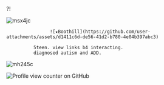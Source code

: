 ?!

![msx4jc](https://github.com/user-attachments/assets/7a03b0cf-d539-4c2f-b5df-d9ec90f1fc4a)

                    ![★Boothill](https://github.com/user-attachments/assets/d1411c6d-de56-41d2-b780-4e04b397abc3)

              5teen. view links b4 interacting. 
              diagnosed autism and ADD.

![mh245c](https://github.com/user-attachments/assets/4789f840-969a-40ad-8c8a-cc7339eeb9b6)

![Profile view counter on GitHub](https://komarev.com/ghpvc/?username=artexyc)



